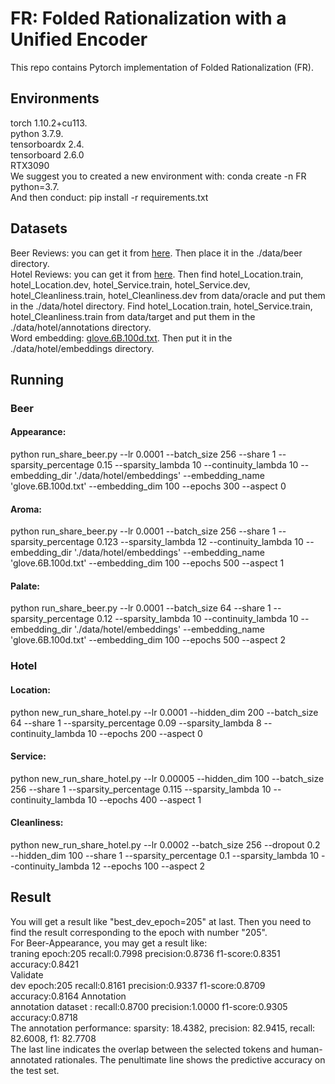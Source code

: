 # FR: Folded Rationalization with a Unified Encoder  
This repo contains Pytorch implementation of Folded Rationalization (FR).  
## Environments  
torch 1.10.2+cu113.   
python 3.7.9.   
tensorboardx 2.4.   
tensorboard 2.6.0    
RTX3090  
We suggest you to created a new environment with: conda create -n FR python=3.7.  
And then conduct: pip install -r requirements.txt

## Datasets
Beer Reviews: you can get it from [here](http://people.csail.mit.edu/taolei/beer/). Then place it in the ./data/beer directory.  
Hotel Reviews: you can get it from [here](https://people.csail.mit.edu/yujia/files/r2a/data.zip). 
Then  find hotel_Location.train, hotel_Location.dev, hotel_Service.train, hotel_Service.dev, hotel_Cleanliness.train, hotel_Cleanliness.dev from data/oracle and put them in the ./data/hotel directory. 
Find hotel_Location.train, hotel_Service.train, hotel_Cleanliness.train from data/target and put them in the ./data/hotel/annotations directory.  
Word embedding: [glove.6B.100d.txt](https://nlp.stanford.edu/projects/glove/). Then put it in the ./data/hotel/embeddings directory.

## Running
### Beer
#### Appearance: 
 python run_share_beer.py --lr 0.0001 --batch_size 256 --share 1 --sparsity_percentage 0.15 --sparsity_lambda 10 --continuity_lambda 10 --embedding_dir './data/hotel/embeddings' --embedding_name 'glove.6B.100d.txt' --embedding_dim 100 --epochs 300 --aspect 0    
#### Aroma:   
python run_share_beer.py --lr 0.0001 --batch_size 256 --share 1 --sparsity_percentage 0.123 --sparsity_lambda 12 --continuity_lambda 10 --embedding_dir './data/hotel/embeddings' --embedding_name 'glove.6B.100d.txt' --embedding_dim 100 --epochs 500 --aspect 1  
#### Palate: 
python run_share_beer.py --lr 0.0001 --batch_size 64 --share 1 --sparsity_percentage 0.12 --sparsity_lambda 10 --continuity_lambda 10 --embedding_dir './data/hotel/embeddings' --embedding_name 'glove.6B.100d.txt' --embedding_dim 100 --epochs 500 --aspect 2

### Hotel  
#### Location: 
python new_run_share_hotel.py --lr 0.0001 --hidden_dim 200 --batch_size 64 --share 1 --sparsity_percentage 0.09 --sparsity_lambda 8 --continuity_lambda 10 --epochs 200 --aspect 0  
#### Service: 
python new_run_share_hotel.py --lr 0.00005 --hidden_dim 100 --batch_size 256 --share 1 --sparsity_percentage 0.115 --sparsity_lambda 10 --continuity_lambda 10 --epochs 400 --aspect 1  
#### Cleanliness: 
python new_run_share_hotel.py --lr 0.0002 --batch_size 256 --dropout 0.2 --hidden_dim 100 --share 1 --sparsity_percentage 0.1 --sparsity_lambda 10 --continuity_lambda 12 --epochs 100 --aspect 2


## Result
You will get a result like "best_dev_epoch=205" at last. Then you need to find the result corresponding to the epoch with number "205".  
For Beer-Appearance, you may get a result like:  
traning epoch:205 recall:0.7998 precision:0.8736 f1-score:0.8351 accuracy:0.8421  
Validate  
dev epoch:205 recall:0.8161 precision:0.9337 f1-score:0.8709 accuracy:0.8164
Annotation  
annotation dataset : recall:0.8700 precision:1.0000 f1-score:0.9305 accuracy:0.8718  
The annotation performance: sparsity: 18.4382, precision: 82.9415, recall: 82.6008, f1: 82.7708  
The last line indicates the overlap between the selected tokens and human-annotated rationales. The penultimate line shows the predictive accuracy on the test set.  



